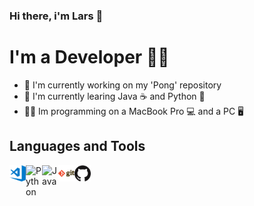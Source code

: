### Hi there, i'm Lars 👋



# I'm a Developer 👨‍💻

- 🔨 I'm currently working on my 'Pong' repository
- 🌿 I'm currently learing Java ☕️ and Python 🐍
- 👨‍💻 Im programming on a MacBook Pro 💻 and a PC 🖥

## Languages and Tools

<img align="left" alt="Visual Studio Code" width="26px" src="https://raw.githubusercontent.com/github/explore/80688e429a7d4ef2fca1e82350fe8e3517d3494d/topics/visual-studio-code/visual-studio-code.png"/>
<img align="left" alt="Python" width="26px" src="https://i0.wp.com/tinkercademy.com/wp-content/uploads/2018/04/python-icon.png?ssl=1" />
<img align="left" alt="Java" width="26px" src="https://maxcdn.icons8.com/Share/icon/Logos/java_coffee_cup_logo1600.png" />
<img align="left" alt="Git" width="26px" src="https://raw.githubusercontent.com/github/explore/80688e429a7d4ef2fca1e82350fe8e3517d3494d/topics/git/git.png" />
<img align="left" alt="GitHub" width="26px" src="https://raw.githubusercontent.com/github/explore/78df643247d429f6cc873026c0622819ad797942/topics/github/github.png" />


<!--
**LarsDoesCode/LarsDoesCode** is a ✨ _special_ ✨ repository because its `README.md` (this file) appears on your GitHub profile.

Here are some ideas to get you started:

- 🔭 I’m currently working on ...
- 🌱 I’m currently learning ...
- 👯 I’m looking to collaborate on ...
- 🤔 I’m looking for help with ...
- 💬 Ask me about ...
- 📫 How to reach me: ...
- 😄 Pronouns: ...
- ⚡ Fun fact: ...
--
